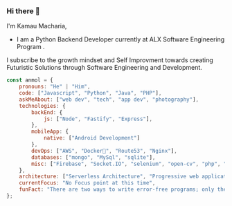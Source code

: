 ### Hi there 👋

<!--
**pytbyte/pytbyte** is a ✨ _special_ ✨ repository because its `README.md` (this file) appears on your GitHub profile.

Here are some ideas to get you started:
-->
I'm Kamau Macharia,

- I am a Python Backend Developer currently at ALX Software Engineering Program .

 I subscribe to the growth mindset and Self Improvment towards creating Futuristic Solutions through Software Engineering 
 and Development.

```javascript
const anmol = {
    pronouns: "He" | "Him",
    code: ["Javascript", "Python", "Java", "PHP"],
    askMeAbout: ["web dev", "tech", "app dev", "photography"],
    technologies: {
        backEnd: {
            js: ["Node", "Fastify", "Express"],
        },
        mobileApp: {
            native: ["Android Development"]
        },
        devOps: ["AWS", "Docker🐳", "Route53", "Nginx"],
        databases: ["mongo", "MySql", "sqlite"],
        misc: ["Firebase", "Socket.IO", "selenium", "open-cv", "php", "SuiteApp"]
    },
    architecture: ["Serverless Architecture", "Progressive web applications", "Single page applications"],
    currentFocus: "No Focus point at this time",
    funFact: "There are two ways to write error-free programs; only the third one works"
};
```

